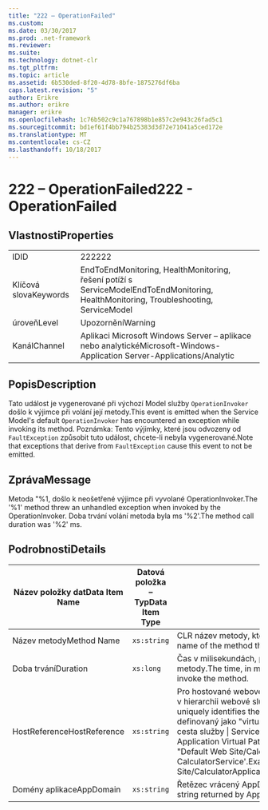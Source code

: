 ```yaml
---
title: "222 – OperationFailed"
ms.custom: 
ms.date: 03/30/2017
ms.prod: .net-framework
ms.reviewer: 
ms.suite: 
ms.technology: dotnet-clr
ms.tgt_pltfrm: 
ms.topic: article
ms.assetid: 6b530ded-8f20-4d78-8bfe-1875276df6ba
caps.latest.revision: "5"
author: Erikre
ms.author: erikre
manager: erikre
ms.openlocfilehash: 1c76b502c9c1a767898b1e857c2e943c26fad5c1
ms.sourcegitcommit: bd1ef61f4bb794b25383d3d72e71041a5ced172e
ms.translationtype: MT
ms.contentlocale: cs-CZ
ms.lasthandoff: 10/18/2017
---
```

# <a name="222---operationfailed"></a><span data-ttu-id="70910-102">222 – OperationFailed</span><span class="sxs-lookup"><span data-stu-id="70910-102">222 - OperationFailed</span></span>
## <a name="properties"></a><span data-ttu-id="70910-103">Vlastnosti</span><span class="sxs-lookup"><span data-stu-id="70910-103">Properties</span></span>  
  
|||  
|-|-|  
|<span data-ttu-id="70910-104">ID</span><span class="sxs-lookup"><span data-stu-id="70910-104">ID</span></span>|<span data-ttu-id="70910-105">222</span><span class="sxs-lookup"><span data-stu-id="70910-105">222</span></span>|  
|<span data-ttu-id="70910-106">Klíčová slova</span><span class="sxs-lookup"><span data-stu-id="70910-106">Keywords</span></span>|<span data-ttu-id="70910-107">EndToEndMonitoring, HealthMonitoring, řešení potíží s ServiceModel</span><span class="sxs-lookup"><span data-stu-id="70910-107">EndToEndMonitoring, HealthMonitoring, Troubleshooting, ServiceModel</span></span>|  
|<span data-ttu-id="70910-108">úroveň</span><span class="sxs-lookup"><span data-stu-id="70910-108">Level</span></span>|<span data-ttu-id="70910-109">Upozornění</span><span class="sxs-lookup"><span data-stu-id="70910-109">Warning</span></span>|  
|<span data-ttu-id="70910-110">Kanál</span><span class="sxs-lookup"><span data-stu-id="70910-110">Channel</span></span>|<span data-ttu-id="70910-111">Aplikaci Microsoft Windows Server – aplikace nebo analytické</span><span class="sxs-lookup"><span data-stu-id="70910-111">Microsoft-Windows-Application Server-Applications/Analytic</span></span>|  
  
## <a name="description"></a><span data-ttu-id="70910-112">Popis</span><span class="sxs-lookup"><span data-stu-id="70910-112">Description</span></span>  
 <span data-ttu-id="70910-113">Tato událost je vygenerované při výchozí Model služby `OperationInvoker` došlo k výjimce při volání její metody.</span><span class="sxs-lookup"><span data-stu-id="70910-113">This event is emitted when the Service Model's default `OperationInvoker` has encountered an exception while invoking its method.</span></span> <span data-ttu-id="70910-114">Poznámka: Tento výjimky, které jsou odvozeny od `FaultException` způsobit tuto událost, chcete-li nebyla vygenerované.</span><span class="sxs-lookup"><span data-stu-id="70910-114">Note that exceptions that derive from `FaultException` cause this event to not be emitted.</span></span>  
  
## <a name="message"></a><span data-ttu-id="70910-115">Zpráva</span><span class="sxs-lookup"><span data-stu-id="70910-115">Message</span></span>  
 <span data-ttu-id="70910-116">Metoda "%1, došlo k neošetřené výjimce při vyvolané OperationInvoker.</span><span class="sxs-lookup"><span data-stu-id="70910-116">The '%1' method threw an unhandled exception when invoked by the OperationInvoker.</span></span> <span data-ttu-id="70910-117">Doba trvání volání metoda byla ms '%2'.</span><span class="sxs-lookup"><span data-stu-id="70910-117">The method call duration was '%2' ms.</span></span>  
  
## <a name="details"></a><span data-ttu-id="70910-118">Podrobnosti</span><span class="sxs-lookup"><span data-stu-id="70910-118">Details</span></span>  
  
|<span data-ttu-id="70910-119">Název položky dat</span><span class="sxs-lookup"><span data-stu-id="70910-119">Data Item Name</span></span>|<span data-ttu-id="70910-120">Datová položka – Typ</span><span class="sxs-lookup"><span data-stu-id="70910-120">Data Item Type</span></span>|<span data-ttu-id="70910-121">Popis</span><span class="sxs-lookup"><span data-stu-id="70910-121">Description</span></span>|  
|--------------------|--------------------|-----------------|  
|<span data-ttu-id="70910-122">Název metody</span><span class="sxs-lookup"><span data-stu-id="70910-122">Method Name</span></span>|`xs:string`|<span data-ttu-id="70910-123">CLR název metody, který byl vyvolán `OperationInvoker`.</span><span class="sxs-lookup"><span data-stu-id="70910-123">The CLR name of the method that was invoked by the `OperationInvoker`.</span></span>|  
|<span data-ttu-id="70910-124">Doba trvání</span><span class="sxs-lookup"><span data-stu-id="70910-124">Duration</span></span>|`xs:long`|<span data-ttu-id="70910-125">Čas v milisekundách, po které trvalo `OperationInvoker` k vyvolání metody.</span><span class="sxs-lookup"><span data-stu-id="70910-125">The time, in milliseconds, that it took the `OperationInvoker` to invoke the method.</span></span>|  
|<span data-ttu-id="70910-126">HostReference</span><span class="sxs-lookup"><span data-stu-id="70910-126">HostReference</span></span>|`xs:string`|<span data-ttu-id="70910-127">Pro hostované webové služby v tomto poli jednoznačně identifikuje v hierarchii webové služby.</span><span class="sxs-lookup"><span data-stu-id="70910-127">For Web-hosted services, this field uniquely identifies the service in the Web hierarchy.</span></span> <span data-ttu-id="70910-128">Formát je definovaný jako "virtuální cesta aplikace název webu &#124; Virtuální cesta služby &#124; ServiceName}.</span><span class="sxs-lookup"><span data-stu-id="70910-128">Its format is defined as 'Web Site Name Application Virtual Path&#124;Service Virtual Path&#124;ServiceName'.</span></span> <span data-ttu-id="70910-129">Příklad: "Default Web Site/CalculatorApplication &#124;/CalculatorService.svc &#124; CalculatorService'.</span><span class="sxs-lookup"><span data-stu-id="70910-129">Example: 'Default Web Site/CalculatorApplication&#124;/CalculatorService.svc&#124;CalculatorService'.</span></span>|  
|<span data-ttu-id="70910-130">Domény aplikace</span><span class="sxs-lookup"><span data-stu-id="70910-130">AppDomain</span></span>|`xs:string`|<span data-ttu-id="70910-131">Řetězec vrácený AppDomain.CurrentDomain.FriendlyName.</span><span class="sxs-lookup"><span data-stu-id="70910-131">The string returned by AppDomain.CurrentDomain.FriendlyName.</span></span>|
